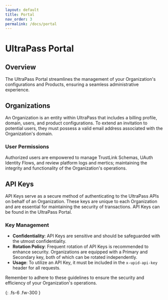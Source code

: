 ```yaml
---
layout: default
title: Portal
nav_order: 3
permalink: /docs/portal
---
```


# UltraPass Portal

## Overview
The UltraPass Portal streamlines the management of your Organization's configurations and Products, ensuring a seamless administrative experience.

## Organizations
An Organization is an entity within UltraPass that includes a billing profile, domain, users, and product configurations. To extend an invitation to potential users, they must possess a valid email address associated with the Organization's domain.

### User Permissions
Authorized users are empowered to manage TrustLink Schemas, UAuth Identity Flows, and review platform logs and mertics; maintaining the integrity and functionality of the Organization's operations.

## API Keys
API Keys serve as a secure method of authenticating to the UltraPass APIs on behalf of an Organization. These keys are unique to each Organization and are essential for maintaining the security of transactions. API Keys can be found in the UltraPass Portal.

### Key Management
- **Confidentiality**: API Keys are sensitive and should be safeguarded with the utmost confidentiality.
- **Rotation Policy**: Frequent rotation of API Keys is recommended to enhance security. Organizations are equipped with a Primary and Secondary key, both of which can be rotated independently.
- **Usage**: To utilize an API Key, it must be included in the `x-upid-api-key` header for all requests.

Remember to adhere to these guidelines to ensure the security and efficiency of your Organization's operations.

{: .fs-6 .fw-300 }